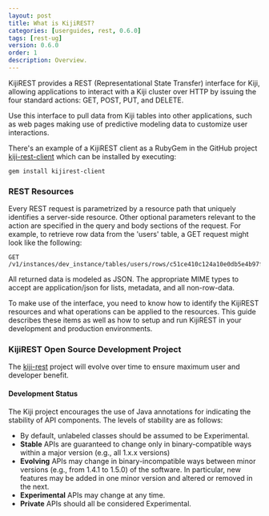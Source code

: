 ```yaml
---
layout: post
title: What is KijiREST?
categories: [userguides, rest, 0.6.0]
tags: [rest-ug]
version: 0.6.0
order: 1
description: Overview.
---
```


KijiREST provides a REST (Representational State Transfer) interface for Kiji, allowing
applications to interact with a Kiji cluster over HTTP by issuing the four standard actions:
GET, POST, PUT, and DELETE.

Use this interface to pull data from Kiji tables into other applications, such as web pages
making use of predictive modeling data to customize user interactions.

There's an example of a KijiREST client as a RubyGem in the GitHub project
[kiji-rest-client](https://github.com/kijiproject/kiji-rest-client) which can be installed
by executing:

    gem install kijirest-client

### REST Resources
Every REST request is parametrized by a resource path that uniquely identifies a server-side
resource. Other optional parameters relevant to the action are specified in the query and
body sections of the request. For example, to retrieve row data from the 'users' table, a
GET request might look like the following:

    GET /v1/instances/dev_instance/tables/users/rows/c51ce410c124a10e0db5e4b97fc2af39[?...]

All returned data is modeled as JSON. The appropriate MIME types to accept are
application/json for lists, metadata, and all non-row-data.

To make use of the interface, you need to know how to identify the KijiREST resources
and what operations can be applied to the resources. This guide describes these
items as well as how to setup and run KijiREST in your development and production environments.

### KijiREST Open Source Development Project

The [kiji-rest](https://github.com/kijiproject/kiji-rest) project will evolve over time to
ensure maximum user and developer benefit.

#### Development Status
The Kiji project encourages the use of Java annotations for indicating the stability of
API components. The levels of stability are as follows:

*  By default, unlabeled classes should be assumed to be Experimental.
*  __Stable__ APIs are guaranteed to change only in binary-compatible ways within a major version (e.g., all 1.x.x versions)
*  __Evolving__ APIs may change in binary-incompatible ways between minor versions (e.g., from 1.4.1 to 1.5.0) of the software. In particular, new features may be added in one minor version and altered or removed in the next.
*  __Experimental__ APIs may change at any time.
*  __Private__ APIs should all be considered Experimental.
